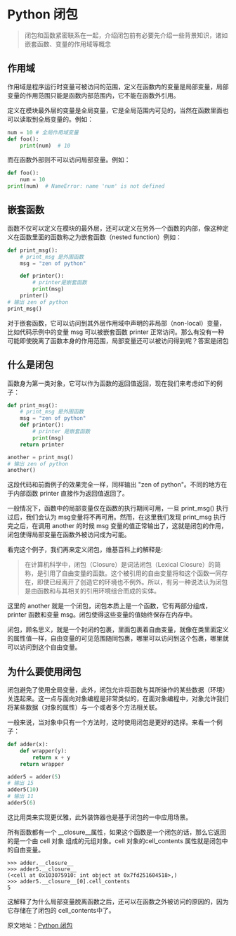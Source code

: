 # Python 闭包
> 闭包和函数紧密联系在一起，介绍闭包前有必要先介绍一些背景知识，诸如嵌套函数、变量的作用域等概念

## 作用域

作用域是程序运行时变量可被访问的范围，定义在函数内的变量是局部变量，局部变量的作用范围只能是函数内部范围内，它不能在函数外引用。

定义在模块最外层的变量是全局变量，它是全局范围内可见的，当然在函数里面也可以读取到全局变量的。例如：

``` python
num = 10 # 全局作用域变量
def foo():
    print(num)  # 10
```

而在函数外部则不可以访问局部变量。例如：

``` python
def foo():
    num = 10
print(num)  # NameError: name 'num' is not defined
```

## 嵌套函数

函数不仅可以定义在模块的最外层，还可以定义在另外一个函数的内部，像这种定义在函数里面的函数称之为嵌套函数（nested function）例如：

``` python
def print_msg():
    # print_msg 是外围函数
    msg = "zen of python"

    def printer():
        # printer是嵌套函数
        print(msg)
    printer()
# 输出 zen of python
print_msg()
```

对于嵌套函数，它可以访问到其外层作用域中声明的非局部（non-local）变量，比如代码示例中的变量 msg 可以被嵌套函数 printer 正常访问。那么有没有一种可能即使脱离了函数本身的作用范围，局部变量还可以被访问得到呢？答案是闭包

## 什么是闭包

函数身为第一类对象，它可以作为函数的返回值返回，现在我们来考虑如下的例子：

``` python
def print_msg():
    # print_msg 是外围函数
    msg = "zen of python"
    def printer():
        # printer 是嵌套函数
        print(msg)
    return printer

another = print_msg()
# 输出 zen of python
another()
```

这段代码和前面例子的效果完全一样，同样输出 "zen of python"。不同的地方在于内部函数 printer 直接作为返回值返回了。

一般情况下，函数中的局部变量仅在函数的执行期间可用，一旦 print_msg() 执行过后，我们会认为 msg变量将不再可用。然而，在这里我们发现 print_msg 执行完之后，在调用 another 的时候 msg 变量的值正常输出了，这就是闭包的作用，闭包使得局部变量在函数外被访问成为可能。

看完这个例子，我们再来定义闭包，维基百科上的解释是:
> 在计算机科学中，闭包（Closure）是词法闭包（Lexical Closure）的简称，是引用了自由变量的函数。这个被引用的自由变量将和这个函数一同存在，即使已经离开了创造它的环境也不例外。所以，有另一种说法认为闭包是由函数和与其相关的引用环境组合而成的实体。

这里的 another 就是一个闭包，闭包本质上是一个函数，它有两部分组成，printer 函数和变量 msg。闭包使得这些变量的值始终保存在内存中。

闭包，顾名思义，就是一个封闭的包裹，里面包裹着自由变量，就像在类里面定义的属性值一样，自由变量的可见范围随同包裹，哪里可以访问到这个包裹，哪里就可以访问到这个自由变量。

## 为什么要使用闭包

闭包避免了使用全局变量，此外，闭包允许将函数与其所操作的某些数据（环境）关连起来。这一点与面向对象编程是非常类似的，在面对象编程中，对象允许我们将某些数据（对象的属性）与一个或者多个方法相关联。

一般来说，当对象中只有一个方法时，这时使用闭包是更好的选择。来看一个例子：

``` python
def adder(x):
    def wrapper(y):
        return x + y
    return wrapper

adder5 = adder(5)
# 输出 15
adder5(10)
# 输出 11
adder5(6)
```

这比用类来实现更优雅，此外装饰器也是基于闭包的一中应用场景。

所有函数都有一个 __closure__属性，如果这个函数是一个闭包的话，那么它返回的是一个由 cell 对象 组成的元组对象。cell 对象的cell_contents 属性就是闭包中的自由变量。


``` shell
>>> adder.__closure__
>>> adder5.__closure__
(<cell at 0x103075910: int object at 0x7fd251604518>,)
>>> adder5.__closure__[0].cell_contents
5
```

这解释了为什么局部变量脱离函数之后，还可以在函数之外被访问的原因的，因为它存储在了闭包的 cell_contents中了。

原文地址：[Python 闭包](https://zhuanlan.zhihu.com/p/26934085)